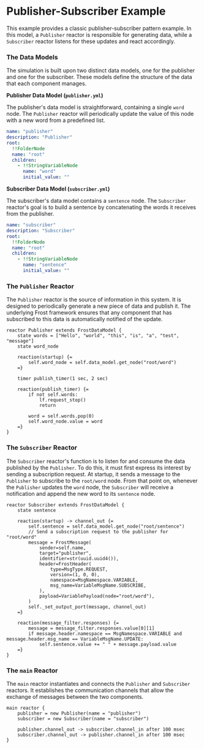 # Publisher-Subscriber Example

This example provides a classic publisher-subscriber pattern example. In this model, a `Publisher` reactor is responsible for generating data, while a `Subscriber` reactor listens for these updates and react accordingly. 

### The Data Models

The simulation is built upon two distinct data models, one for the publisher and one for the subscriber. These models define the structure of the data that each component manages.

**Publisher Data Model (`publisher.yml`)**

The publisher's data model is straightforward, containing a single `word` node. The `Publisher` reactor will periodically update the value of this node with a new word from a predefined list.

```yaml
name: "publisher"
description: "Publisher"
root:
  !!FolderNode
  name: "root"
  children:
    - !!StringVariableNode
      name: "word"
      initial_value: ""
```

**Subscriber Data Model (`subscriber.yml`)**

The subscriber's data model contains a `sentence` node. The `Subscriber` reactor's goal is to build a sentence by concatenating the words it receives from the publisher.

```yaml
name: "subscriber"
description: "Subscriber"
root:
  !!FolderNode
  name: "root"
  children:
    - !!StringVariableNode
      name: "sentence"
      initial_value: ""
```

### The `Publisher` Reactor

The `Publisher` reactor is the source of information in this system. It is designed to periodically generate a new piece of data and publish it. The underlying Frost framework ensures that any component that has subscribed to this data is automatically notified of the update.

```lf-python
reactor Publisher extends FrostDataModel {
    state words = ["Hello", "world", "this", "is", "a", "test", "message"]
    state word_node

    reaction(startup) {=
        self.word_node = self.data_model.get_node("root/word")
    =}

    timer publish_timer(1 sec, 2 sec)

    reaction(publish_timer) {=
        if not self.words:
            lf.request_stop()
            return
        
        word = self.words.pop(0)
        self.word_node.value = word
    =}
}
```

### The `Subscriber` Reactor

The `Subscriber` reactor's function is to listen for and consume the data published by the `Publisher`. To do this, it must first express its interest by sending a subscription request. At startup, it sends a message to the `Publisher` to subscribe to the `root/word` node. From that point on, whenever the `Publisher` updates the `word` node, the `Subscriber` will receive a notification and append the new word to its `sentence` node.

```lf-python
reactor Subscriber extends FrostDataModel {  
    state sentence

    reaction(startup) -> channel_out {=
        self.sentence = self.data_model.get_node("root/sentence")
        // Send a subscription request to the publisher for "root/word"
        message = FrostMessage(
            sender=self.name,
            target="publisher",
            identifier=str(uuid.uuid4()),
            header=FrostHeader(
                type=MsgType.REQUEST,
                version=(1, 0, 0),
                namespace=MsgNamespace.VARIABLE,
                msg_name=VariableMsgName.SUBSCRIBE,
            ),
            payload=VariablePayload(node="root/word"),
        )
        self._set_output_port(message, channel_out)
    =}

    reaction(message_filter.responses) {=
        message = message_filter.responses.value[0][1]
        if message.header.namespace == MsgNamespace.VARIABLE and message.header.msg_name == VariableMsgName.UPDATE:
            self.sentence.value += " " + message.payload.value
    =}
}
```

### The `main` Reactor

The `main` reactor instantiates and connects the `Publisher` and `Subscriber` reactors. It establishes the communication channels that allow the exchange of messages between the two components.

```lf-python
main reactor {
    publisher = new Publisher(name = "publisher")
    subscriber = new Subscriber(name = "subscriber")

    publisher.channel_out -> subscriber.channel_in after 100 msec
    subscriber.channel_out -> publisher.channel_in after 100 msec
}
```
